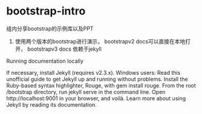 bootstrap-intro
===============

组内分享bootstrap的示例库以及PPT

1. 使用两个版本的bootstrap进行演示， bootstrapv2 docs可以直接在本地打开， bootstrapv3 docs 依赖于jekyll

Running documentation locally

If necessary, install Jekyll (requires v2.3.x).
Windows users: Read this unofficial guide to get Jekyll up and running without problems.
Install the Ruby-based syntax highlighter, Rouge, with gem install rouge.
From the root /bootstrap directory, run jekyll serve in the command line.
Open http://localhost:9001 in your browser, and voilà.
Learn more about using Jekyll by reading its documentation.
